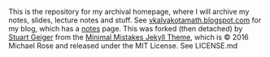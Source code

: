This is the repository for my archival homepage, where I will archive my notes, slides, lecture notes and stuff. See [vkalvakotamath.blogspot,com](https://vkalvakotamath.blogspot.com) for my blog, which has a [notes](https://vkalvakotamath.blogspot.com/notes) page. This was forked (then detached) by [Stuart Geiger](https://github.com/staeiou) from the [Minimal Mistakes Jekyll Theme](https://mmistakes.github.io/minimal-mistakes/), which is © 2016 Michael Rose and released under the MIT License. See LICENSE.md


